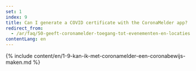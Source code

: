 ```yaml
---
set: 1
index: 9
title: Can I generate a COVID certificate with the CoronaMelder app?
redirect_from: 
  - /ar/faq/50-geeft-coronamelder-toegang-tot-evenementen-en-locaties
contentLang: en
---
```

{% include content/en/1-9-kan-ik-met-coronamelder-een-coronabewijs-maken.md %}
